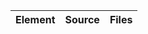 | Element      | Source                                            | Files                                     |
|--------------|---------------------------------------------------|-------------------------------------------|
